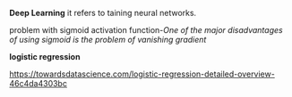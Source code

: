 **Deep Learning**
it refers to taining neural networks.

problem with sigmoid activation function-*One of the major disadvantages of using sigmoid is the problem of vanishing gradient*

**logistic regression**

https://towardsdatascience.com/logistic-regression-detailed-overview-46c4da4303bc


